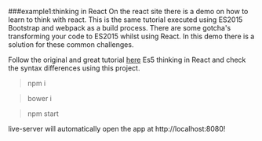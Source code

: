 ###example1:thinking in React
On the react site there is a demo on how to learn to think with react. This is the same tutorial executed using ES2015 Bootstrap and webpack as a build process. There are some gotcha's transforming your code to ES2015 whilst using React. In this demo there is a solution for these common challenges.

Follow the original and great tutorial [here](http://facebook.github.io/react/docs/thinking-in-react.html) Es5 thinking in React and check the syntax differences using this project.

>npm i

>bower i

>npm start 

live-server will automatically open the app at http://localhost:8080!
